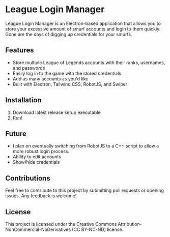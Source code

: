 # League Login Manager

League Login Manager is an Electron-based application that allows you to store your excessive amount of smurf accounts and login to them quickly. Gone are the days of digging up credentials for your smurfs.

## Features

- Store multiple League of Legends accounts with their ranks, usernames, and passwords
- Easily log in to the game with the stored credentials
- Add as many accounts as you'd like
- Built with Electron, Tailwind CSS, RobotJS, and Swiper

## Installation

1. Download latest release setup executable
2. Run!

## Future

- I plan on eventually switching from RobotJS to a C++ script to allow a more robust login process.
- Ability to edit accounts
- Show/hide credentials


## Contributions

Feel free to contribute to this project by submitting pull requests or opening issues. Any feedback is welcome!

## License

This project is licensed under the Creative Commons Attribution-NonCommercial-NoDerivatives (CC BY-NC-ND) license.


